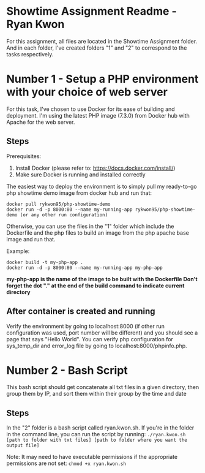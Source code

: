 # Showtime Assignment Readme - Ryan Kwon

For this assignment, all files are located in the Showtime Assignment folder. And in each folder, I've created folders "1" and "2" to correspond to the tasks respectively. 

# Number 1 - Setup a PHP environment with your choice of web server

For this task, I've chosen to use Docker for its ease of building and deployment. I'm using the latest PHP image (7.3.0) from Docker hub with Apache for the web server. 

## Steps

Prerequisites:
1. Install Docker (please refer to: https://docs.docker.com/install/)
2. Make sure Docker is running and installed correctly

The easiest way to deploy the environment is to simply pull my ready-to-go php showtime demo image from docker hub and run that:
```
docker pull rykwon95/php-showtime-demo
docker run -d -p 8000:80 --name my-running-app rykwon95/php-showtime-demo (or any other run configuration)
```

Otherwise, you can use the files in the "1" folder which include the Dockerfile and the php files to build an image from the php apache base image and run that.

Example:
```
docker build -t my-php-app . 
docker run -d -p 8000:80 --name my-running-app my-php-app
```

**my-php-app is the name of the image to be built with the Dockerfile
Don't forget the dot "." at the end of the build command to indicate current directory**


## After container is created and running
Verify the environment by going to localhost:8000 (if other run configuration was used, port number will be different) and you should see a page that says "Hello World". You can verify php configuration for sys_temp_dir and error_log file by going to localhost:8000/phpinfo.php. 

# Number 2 - Bash Script

This bash script should get concatenate all txt files in a given directory, then group them by IP, and sort them within their group by the time and date

## Steps
In the "2" folder is a bash script called ryan.kwon.sh. 
If you're in the folder in the command line, you can run the script by running:
`./ryan.kwon.sh [path to folder with txt files] [path to folder where you want the output file]`

Note: It may need to have executable permissions if the appropriate permissions are not set:
`chmod +x ryan.kwon.sh`

